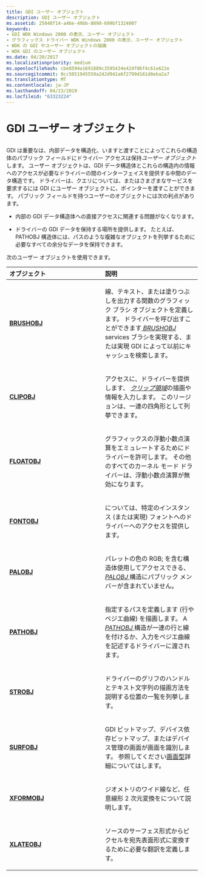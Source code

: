 ```yaml
---
title: GDI ユーザー オブジェクト
description: GDI ユーザー オブジェクト
ms.assetid: 25048f14-a46e-49bb-8890-699bf1324007
keywords:
- GDI WDK Windows 2000 の表示、ユーザー オブジェクト
- グラフィックス ドライバー WDK Windows 2000 の表示、ユーザー オブジェクト
- WDK の GDI やユーザー オブジェクトの描画
- WDK GDI のユーザー オブジェクト
ms.date: 04/20/2017
ms.localizationpriority: medium
ms.openlocfilehash: cbe8594a1691889c3595434e424f06f4c61e622e
ms.sourcegitcommit: 0cc5051945559a242d941a6f2799d161d8eba2a7
ms.translationtype: MT
ms.contentlocale: ja-JP
ms.lasthandoff: 04/23/2019
ms.locfileid: "63323224"
---
```

# <a name="gdi-user-objects"></a>GDI ユーザー オブジェクト


## <span id="ddk_gdi_user_objects_gg"></span><span id="DDK_GDI_USER_OBJECTS_GG"></span>


GDI は重要なは、内部データを構造化、いますと渡すことによってこれらの構造体のパブリック フィールドにドライバー アクセスは保持*ユーザー オブジェクト*します。 ユーザー オブジェクトは、GDI データ構造体とこれらの構造内の情報へのアクセスが必要なドライバーの間のインターフェイスを提供する中間のデータ構造です。 ドライバーは、クエリについては、またはさまざまなサービスを要求するには GDI にユーザー オブジェクトに、ポインターを渡すことができます。 パブリック フィールドを持つユーザーのオブジェクトには次の利点があります。

-   内部の GDI データ構造体への直接アクセスに関連する問題がなくなります。

-   ドライバーの GDI データを保持する場所を提供します。 たとえば、PATHOBJ 構造体には、パスのような複雑なオブジェクトを列挙するために必要なすべての余分なデータを保持できます。

次のユーザー オブジェクトを使用できます。

<table>
<colgroup>
<col width="50%" />
<col width="50%" />
</colgroup>
<thead>
<tr class="header">
<th align="left">オブジェクト</th>
<th align="left">説明</th>
</tr>
</thead>
<tbody>
<tr class="odd">
<td align="left"><p><a href="https://msdn.microsoft.com/library/windows/hardware/ff538261" data-raw-source="[&lt;strong&gt;BRUSHOBJ&lt;/strong&gt;](https://msdn.microsoft.com/library/windows/hardware/ff538261)"><strong>BRUSHOBJ</strong></a></p></td>
<td align="left"><p>線、テキスト、または塗りつぶしを出力する関数のグラフィック ブラシ オブジェクトを定義します。 ドライバーを呼び出すことができます<a href="https://msdn.microsoft.com/library/windows/hardware/ff556272#wdkgloss-brushobj" data-raw-source="&lt;em&gt;BRUSHOBJ&lt;/em&gt;"> <em>BRUSHOBJ</em> </a> services ブラシを実現する、または実現 GDI によって以前にキャッシュを検索します。</p></td>
</tr>
<tr class="even">
<td align="left"><p><a href="https://msdn.microsoft.com/library/windows/hardware/ff539417" data-raw-source="[&lt;strong&gt;CLIPOBJ&lt;/strong&gt;](https://msdn.microsoft.com/library/windows/hardware/ff539417)"><strong>CLIPOBJ</strong></a></p></td>
<td align="left"><p>アクセスに、ドライバーを提供します、 <a href="https://msdn.microsoft.com/library/windows/hardware/ff556274#wdkgloss-clip-region" data-raw-source="&lt;em&gt;clip region&lt;/em&gt;"><em>クリップ領域</em></a>の描画や情報を入力します。 このリージョンは、一連の四角形として列挙できます。</p></td>
</tr>
<tr class="odd">
<td align="left"><p><a href="https://msdn.microsoft.com/library/windows/hardware/ff565804" data-raw-source="[&lt;strong&gt;FLOATOBJ&lt;/strong&gt;](https://msdn.microsoft.com/library/windows/hardware/ff565804)"><strong>FLOATOBJ</strong></a></p></td>
<td align="left"><p>グラフィックスの浮動小数点演算をエミュレートするためにドライバーを許可します。 その他のすべてのカーネル モード ドライバーは、浮動小数点演算が無効になります。</p></td>
</tr>
<tr class="even">
<td align="left"><p><a href="https://msdn.microsoft.com/library/windows/hardware/ff565974" data-raw-source="[&lt;strong&gt;FONTOBJ&lt;/strong&gt;](https://msdn.microsoft.com/library/windows/hardware/ff565974)"><strong>FONTOBJ</strong></a></p></td>
<td align="left"><p>については、特定のインスタンス (または実現) フォントへのドライバーへのアクセスを提供します。</p></td>
</tr>
<tr class="odd">
<td align="left"><p><a href="https://msdn.microsoft.com/library/windows/hardware/ff568844" data-raw-source="[&lt;strong&gt;PALOBJ&lt;/strong&gt;](https://msdn.microsoft.com/library/windows/hardware/ff568844)"><strong>PALOBJ</strong></a></p></td>
<td align="left"><p>パレットの色の RGB; を含む構造体使用してアクセスできる、 <a href="https://msdn.microsoft.com/library/windows/hardware/ff568845" data-raw-source="&lt;strong&gt;PALOBJ_cGetColors&lt;/strong&gt;"> <em>PALOBJ</em> </a>構造にパブリック メンバーが含まれていません。</p></td>
</tr>
<tr class="even">
<td align="left"><p><a href="https://msdn.microsoft.com/library/windows/hardware/ff568849" data-raw-source="[&lt;strong&gt;PATHOBJ&lt;/strong&gt;](https://msdn.microsoft.com/library/windows/hardware/ff568849)"><strong>PATHOBJ</strong></a></p></td>
<td align="left"><p>指定するパスを定義します (行やベジエ曲線) を描画します。 A <a href="https://msdn.microsoft.com/library/windows/hardware/ff556325#wdkgloss-pathobj" data-raw-source="&lt;em&gt;PATHOBJ&lt;/em&gt;"> <em>PATHOBJ</em> </a>構造が一連の行と線を付けるか、入力をベジエ曲線を記述するドライバーに渡されます。</p></td>
</tr>
<tr class="odd">
<td align="left"><p><a href="https://msdn.microsoft.com/library/windows/hardware/ff569738" data-raw-source="[&lt;strong&gt;STROBJ&lt;/strong&gt;](https://msdn.microsoft.com/library/windows/hardware/ff569738)"><strong>STROBJ</strong></a></p></td>
<td align="left"><p>ドライバーのグリフのハンドルとテキスト文字列の描画方法を説明する位置の一覧を列挙します。</p></td>
</tr>
<tr class="even">
<td align="left"><p><a href="https://msdn.microsoft.com/library/windows/hardware/ff569901" data-raw-source="[&lt;strong&gt;SURFOBJ&lt;/strong&gt;](https://msdn.microsoft.com/library/windows/hardware/ff569901)"><strong>SURFOBJ</strong></a></p></td>
<td align="left"><p>GDI ビットマップ、デバイス依存ビットマップ、またはデバイス管理の画面が画面を識別します。 参照してください<a href="surface-types.md" data-raw-source="[Surface Types](surface-types.md)">画面型</a>詳細についてはします。</p></td>
</tr>
<tr class="odd">
<td align="left"><p><a href="https://msdn.microsoft.com/library/windows/hardware/ff570618" data-raw-source="[&lt;strong&gt;XFORMOBJ&lt;/strong&gt;](https://msdn.microsoft.com/library/windows/hardware/ff570618)"><strong>XFORMOBJ</strong></a></p></td>
<td align="left"><p>ジオメトリのワイド線など、任意線形 2 次元変換をについて説明します。</p></td>
</tr>
<tr class="even">
<td align="left"><p><a href="https://msdn.microsoft.com/library/windows/hardware/ff570634" data-raw-source="[&lt;strong&gt;XLATEOBJ&lt;/strong&gt;](https://msdn.microsoft.com/library/windows/hardware/ff570634)"><strong>XLATEOBJ</strong></a></p></td>
<td align="left"><p>ソースのサーフェス形式からピクセルを宛先表面形式に変換するために必要な翻訳を定義します。</p></td>
</tr>
</tbody>
</table>

 

 

 





